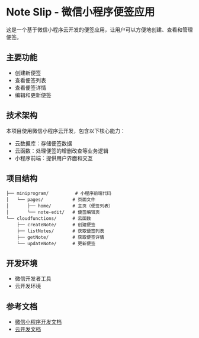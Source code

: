 # Note Slip - 微信小程序便签应用

这是一个基于微信小程序云开发的便签应用，让用户可以方便地创建、查看和管理便签。

## 主要功能

- 创建新便签
- 查看便签列表
- 查看便签详情
- 编辑和更新便签

## 技术架构

本项目使用微信小程序云开发，包含以下核心能力：

- 云数据库：存储便签数据
- 云函数：处理便签的增删改查等业务逻辑
- 小程序前端：提供用户界面和交互

## 项目结构

```
├── miniprogram/          # 小程序前端代码
│   └── pages/           # 页面文件
│       ├── home/        # 主页（便签列表）
│       └── note-edit/   # 便签编辑页
└── cloudfunctions/      # 云函数
    ├── createNote/      # 创建便签
    ├── listNotes/       # 获取便签列表
    ├── getNote/         # 获取便签详情
    └── updateNote/      # 更新便签
```

## 开发环境

- 微信开发者工具
- 云开发环境

## 参考文档

- [微信小程序开发文档](https://developers.weixin.qq.com/miniprogram/dev/framework/)
- [云开发文档](https://developers.weixin.qq.com/miniprogram/dev/wxcloud/basis/getting-started.html)

